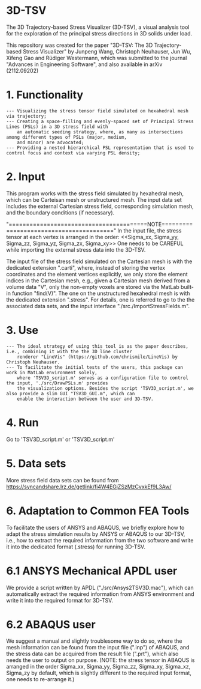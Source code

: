 # 3D-TSV
The 3D Trajectory-based Stress Visualizer (3D-TSV), a visual analysis tool for the exploration 
of the principal stress directions in 3D solids under load.

This repository was created for the paper "3D-TSV: The 3D Trajectory-based Stress Visualizer" 
	by Junpeng Wang, Christoph Neuhauser, Jun Wu, Xifeng Gao and Rüdiger Westermann, 
which was submitted to the journal "Advances in Engineering Software", and also available in arXiv (2112.09202)

# 1. Functionality
	--- Visualizing the stress tensor field simulated on hexahedral mesh via trajectory;
	---	Creating a space-filling and evenly-spaced set of Principal Stress Lines (PSLs) in a 3D stress field with 
		an automatic seeding strategy, where, as many as intersections among different types of PSLs (major, medium, 
		and minor) are advocated;
	--- Providing a nested hierarchical PSL representation that is used to control focus and context via varying PSL density;

# 2. Input
This program works with the stress field simulated by hexahedral mesh, which can be Carteisan mesh or unstructured mesh. The 
input data set includes the external Cartesian stress field, corresponding simulation mesh, and the boundary conditions (if necessary). 

"========================================NOTE========================================"
In the input file, the stress tensor at each vertex is arranged in the order: 
	<<Sigma_xx, Sigma_yy, Sigma_zz, Sigma_yz, Sigma_zx, Sigma_xy>>
One needs to be CAREFUL while importing the external stress data into the 3D-TSV.

The input file of the stress field simulated on the Cartesian mesh is with the dedicated extension ".carti", 
where, instead of storing the vertex coordinates and the element vertices explicitly, we only store the element indices
in the Cartesian mesh, e.g., given a Cartesian mesh derived from a volume data "V", only the non-empty voxels are stored via
the MatLab built-in function "find(V)". The one on the unstructured hexahedral mesh is with the dedicated extension ".stress". 
For details, one is referred to go to the the associated data sets, and the input interface "./src./ImportStressFields.m".

# 3. Use
	---	The ideal strategy of using this tool is as the paper describes, i.e., combining it with the the 3D line cluster 
		renderer "LineVis" (https://github.com/chrismile/LineVis) by Christoph Neuhauser.
	--- To facilitate the initial tests of the users, this package can work in MatLab environment solely, 
		where 'TSV3D_script.m' serves as a configuration file to control the input, './src/DrawPSLs.m' provides 
		the visualization options. Besides the script 'TSV3D_script.m', we also provide a slim GUI "TSV3D_GUI.m", which can
		enable the interaction between the user and 3D-TSV.

# 4. Run
Go to 'TSV3D_script.m' or 'TSV3D_script.m'

# 5. Data sets
More stress field data sets can be found from	https://syncandshare.lrz.de/getlink/fi4W4EGjZSzMzCvxkEf9L3Aw/
	
# 6. Adaptation to Common FEA Tools
To facilitate the users of ANSYS and ABAQUS, we briefly explore how to adapt the stress simulation results by ANSYS or ABAQUS 
to our 3D-TSV, i.e., how to extract the required information from the two software and write it into the dedicated 
format (.stress) for running 3D-TSV.
# 6.1 ANSYS Mechanical APDL user
We provide a script written by APDL ("./src/Ansys2TSV3D.mac"), which can automatically extract the required 
information from ANSYS environment and write it into the required format for 3D-TSV.
# 6.2 ABAQUS user
We suggest a manual and slightly troublesome way to do so, where the mesh information can be found from the input 
file (".inp") of ABAQUS, and the stress data can be acquired from the result file (".prt"), which also needs the user 
to output on purpose. 
(NOTE: the stress tensor in ABAQUS is arranged in the order Sigma_xx, Sigma_yy, Sigma_zz, Sigma_xy, Sigma_xz, Sigma_zy by default,
which is slightly different to the required input format, one needs to re-arrange it.)
